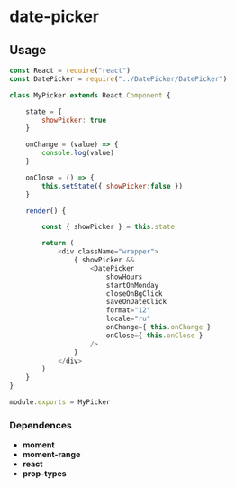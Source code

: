 # date-picker

## Usage

```javascript
const React = require("react")
const DatePicker = require("../DatePicker/DatePicker")

class MyPicker extends React.Component {

	state = {
		showPicker: true
	}

	onChange = (value) => {
		console.log(value)
	}

	onClose = () => {
		this.setState({ showPicker:false })
	}

	render() {

		const { showPicker } = this.state

		return (
			<div className="wrapper">
				{ showPicker &&
					<DatePicker
						showHours
						startOnMonday
						closeOnBgClick
						saveOnDateClick
						format="12"
						locale="ru"
						onChange={ this.onChange }
						onClose={ this.onClose }
					/>
				}
			</div>
		)
	}
}

module.exports = MyPicker
```

### Dependences

* **moment**
* **moment-range**
* **react**
* **prop-types**